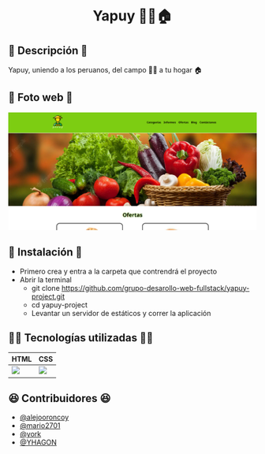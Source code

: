 <h1 align='center'>Yapuy 👨‍🌾🏠</h1>

## 📜 Descripción 📜

  Yapuy, uniendo a los peruanos, del campo 👨‍🌾 a tu hogar 🏠

## 📸 Foto web 📸

  ![Foto web](./assets/img/photo_web.jpg)

## 🦄 Instalación 🦄

  * Primero crea y entra a la carpeta que contrendrá el proyecto
  * Abrir la terminal 
    - git clone https://github.com/grupo-desarollo-web-fullstack/yapuy-project.git
    - cd yapuy-project
    - Levantar un servidor de estáticos y correr la aplicación

## 👨‍💻 Tecnologías utilizadas 👨‍💻

  <table>
    <thead>
      <tr>
        <th align='center'>HTML</th>
        <th align='center'>CSS</th>
      </tr>
    </thead>
    <tbody>
      <tr>
        <td>
          <img src="https://www.svgrepo.com/show/353884/html-5.svg" width="50" />
        </td>
        <td>
          <img src="https://www.svgrepo.com/show/353623/css-3.svg" width="50" />
        </td>
      </tr>
    </tbody>
  </table>

## 😆 Contribuidores 😆

  - [@alejooroncoy](https://github.com/alejooroncoy)
  - [@mario2701](https://github.com/Mario2701)
  - [@york](https://github.com/york30)
  - [@YHAGON](https://github.com/YHAGON)